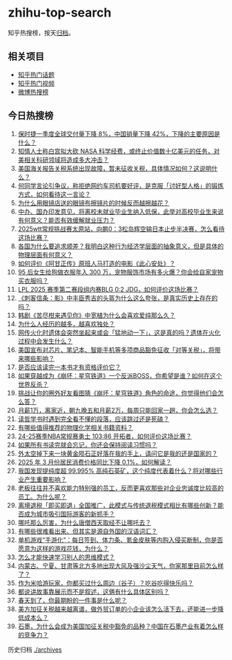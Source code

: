 # zhihu-top-search

知乎热搜榜，按天[归档](./archives)。

## 相关项目

- [知乎热门话题](https://github.com/justjavac/zhihu-trending-hot-questions)
- [知乎热门视频](https://github.com/justjavac/zhihu-trending-hot-video)
- [微博热搜榜](https://github.com/justjavac/weibo-trending-hot-search)

## 今日热搜榜

<!-- BEGIN -->
<!-- 最后更新时间 Sun Apr 13 2025 02:39:24 GMT+0800 (China Standard Time) -->

1. [保时捷一季度全球交付量下降 8%，中国销量下降 42%，下降的主要原因是什么？](https://www.zhihu.com/search?q=https%3A%2F%2Fapi.zhihu.com%2Fquestions%2F1893006474353017933)
1. [知情人士称白宫拟大砍 NASA 科学经费，或终止价值数十亿美元的任务，对美相关科研领域将造成多大冲击？](https://www.zhihu.com/search?q=https%3A%2F%2Fapi.zhihu.com%2Fquestions%2F1894164422303389163)
1. [美国海关报告关税系统出现故障，暂未征收关税，具体情况如何？这说明什么？](https://www.zhihu.com/search?q=https%3A%2F%2Fapi.zhihu.com%2Fquestions%2F1894292226969925630)
1. [何同学言论引争议，称拒绝网约车司机要好评，是克服「讨好型人格」的锻炼方式，如何看待这一言论？](https://www.zhihu.com/search?q=https%3A%2F%2Fapi.zhihu.com%2Fquestions%2F1894307690852906444)
1. [为什么用眼镜店送的眼镜布擦镜片的时候反而越擦越花？](https://www.zhihu.com/search?q=https%3A%2F%2Fapi.zhihu.com%2Fquestions%2F14856283180)
1. [中办、国办印发意见，将离校未就业毕业生纳入低保，此举对高校毕业生来说有何意义？能否有效缓解就业压力？](https://www.zhihu.com/search?q=https%3A%2F%2Fapi.zhihu.com%2Fquestions%2F1893958213575094779)
1. [2025wtt常规挑战赛太原站，向鹏0：3松岛辉空输日本止步半决赛，怎么看待这场比赛？](https://www.zhihu.com/search?q=https%3A%2F%2Fapi.zhihu.com%2Fquestions%2F1894498291359650523)
1. [各国为什么要追求顺差？我明白这种行为经济学层面的抽象意义，但是具体的物理层面有何意义？](https://www.zhihu.com/search?q=https%3A%2F%2Fapi.zhihu.com%2Fquestions%2F1893380264664736560)
1. [如何评价《阿甘正传》原班人马打造的电影《此心安处》？](https://www.zhihu.com/search?q=https%3A%2F%2Fapi.zhihu.com%2Fquestions%2F1893806962979856475)
1. [95 后女生给狗做衣服年入 300 万，宠物服饰市场有多火爆？你会给自家宠物买衣服吗？](https://www.zhihu.com/search?q=https%3A%2F%2Fapi.zhihu.com%2Fquestions%2F1893067492865308241)
1. [LPL 2025 赛季第二赛段组内赛BLG 0:2 JDG，如何评价这场比赛？](https://www.zhihu.com/search?q=https%3A%2F%2Fapi.zhihu.com%2Fquestions%2F1894519530035865103)
1. [《刺客信条：影》中丰臣秀吉的头盔为什么这么夸张，是真实历史上存在的吗？](https://www.zhihu.com/search?q=https%3A%2F%2Fapi.zhihu.com%2Fquestions%2F15768871458)
1. [韩剧《苦尽柑来遇见你》中宽植为什么会喜欢爱纯那么久？](https://www.zhihu.com/search?q=https%3A%2F%2Fapi.zhihu.com%2Fquestions%2F15245458924)
1. [为什么人经历的越多，越喜欢独处？](https://www.zhihu.com/search?q=https%3A%2F%2Fapi.zhihu.com%2Fquestions%2F661506937)
1. [网传火化时遗体会突然坐起来或会「猛地动一下」，这是真的吗？遗体在火化过程中会发生什么？](https://www.zhihu.com/search?q=https%3A%2F%2Fapi.zhihu.com%2Fquestions%2F1891542350364370748)
1. [美国宣布对芯片、笔记本、智能手机等多项商品豁免征收「对等关税」，将带来哪些影响？](https://www.zhihu.com/search?q=https%3A%2F%2Fapi.zhihu.com%2Fquestions%2F1894513123085476692)
1. [是否应该读完一本书才有资格评价它？](https://www.zhihu.com/search?q=https%3A%2F%2Fapi.zhihu.com%2Fquestions%2F1894014851711459479)
1. [如果穿越成为《崩坏：星穹铁道》一个反派BOSS，你希望是谁？如何在这个世界反杀？](https://www.zhihu.com/search?q=https%3A%2F%2Fapi.zhihu.com%2Fquestions%2F1892538035209495947)
1. [挑战让你的圈外好友看图猜《崩坏：星穹铁道》角色的命途，你觉得他们会怎么答？](https://www.zhihu.com/search?q=https%3A%2F%2Fapi.zhihu.com%2Fquestions%2F1892538035280802710)
1. [月薪1万，离家近，朝九晚五和月薪2万，每周只能回家一趟，你会怎么选？](https://www.zhihu.com/search?q=https%3A%2F%2Fapi.zhihu.com%2Fquestions%2F1893615780035289817)
1. [读哲学书时遇到完全看不懂的段落，应该跳过还是死磕？](https://www.zhihu.com/search?q=https%3A%2F%2Fapi.zhihu.com%2Fquestions%2F1894016864948019515)
1. [有哪些值得推荐的物理化学相关书籍资料？](https://www.zhihu.com/search?q=https%3A%2F%2Fapi.zhihu.com%2Fquestions%2F25949831)
1. [24-25赛季NBA常规赛勇士 103:86 开拓者，如何评价这场比赛？](https://www.zhihu.com/search?q=https%3A%2F%2Fapi.zhihu.com%2Fquestions%2F1894333385545077245)
1. [如果所有书读完就会忘记，你还会保持阅读习惯吗？](https://www.zhihu.com/search?q=https%3A%2F%2Fapi.zhihu.com%2Fquestions%2F1894013995997946465)
1. [外太空掉下来一块黄金陨石正好落在我的手上，请问它是我的还是国家的？](https://www.zhihu.com/search?q=https%3A%2F%2Fapi.zhihu.com%2Fquestions%2F1893300089268699551)
1. [2025 年 3 月份居民消费价格同比下降 0.1%，如何解读？](https://www.zhihu.com/search?q=https%3A%2F%2Fapi.zhihu.com%2Fquestions%2F1893598297614156081)
1. [我国发现提纯度超 99.995% 高纯石英矿，这个纯度代表着什么？将对哪些行业产生重要影响？](https://www.zhihu.com/search?q=https%3A%2F%2Fapi.zhihu.com%2Fquestions%2F1893628498519745415)
1. [老板往往并不喜欢能力特别强的员工，反而更喜欢那些对企业忠诚度比较高的员工。为什么呢？](https://www.zhihu.com/search?q=https%3A%2F%2Fapi.zhihu.com%2Fquestions%2F1894063512625587213)
1. [离境退税「即买即退」全国推广，此模式与传统退税模式相比有哪些创新？能否成为城市吸引国际游客的新抓手？](https://www.zhihu.com/search?q=https%3A%2F%2Fapi.zhihu.com%2Fquestions%2F1892978344758338731)
1. [哪吒那么厉害，为什么唐僧西天取经不让哪吒去？](https://www.zhihu.com/search?q=https%3A%2F%2Fapi.zhihu.com%2Fquestions%2F12078857809)
1. [有哪些很难看出来、但其实是源自外国的汉语词汇？](https://www.zhihu.com/search?q=https%3A%2F%2Fapi.zhihu.com%2Fquestions%2F23571942)
1. [单机游戏“手游化”：每日签到、体力条、氪金皮肤等内购入侵买断制，你是否愿意为这样的游戏花钱，为什么？](https://www.zhihu.com/search?q=https%3A%2F%2Fapi.zhihu.com%2Fquestions%2F1893805006899094952)
1. [怎么才能快速学习别人的思维模式？](https://www.zhihu.com/search?q=https%3A%2F%2Fapi.zhihu.com%2Fquestions%2F292262821)
1. [内蒙古、宁夏、甘肃等北方多地出现大风及强沙尘天气，你家那里目前怎么样了？](https://www.zhihu.com/search?q=https%3A%2F%2Fapi.zhihu.com%2Fquestions%2F1894102229381772947)
1. [作为米哈游玩家，你都买过什么周边（谷子）？吃谷吃得快乐吗？](https://www.zhihu.com/search?q=https%3A%2F%2Fapi.zhihu.com%2Fquestions%2F14111231926)
1. [都说讲故事靠展示而不是叙述，这俩有什么具体区别吗？](https://www.zhihu.com/search?q=https%3A%2F%2Fapi.zhihu.com%2Fquestions%2F1894063750950146120)
1. [春天到了，你最期盼的一件事是什么呢？](https://www.zhihu.com/search?q=https%3A%2F%2Fapi.zhihu.com%2Fquestions%2F14472278050)
1. [美方加征关税越来越离谱，做外贸订单的小企业该怎么活下去，还能进一步降低成本么？](https://www.zhihu.com/search?q=https%3A%2F%2Fapi.zhihu.com%2Fquestions%2F1893324262384841993)
1. [石墨，为什么会成为美国加征关税中豁免的品种？中国在石墨产业有着怎么样的竞争力？](https://www.zhihu.com/search?q=https%3A%2F%2Fapi.zhihu.com%2Fquestions%2F1893317716779165173)

<!-- END -->

历史归档 [./archives](./archives)
